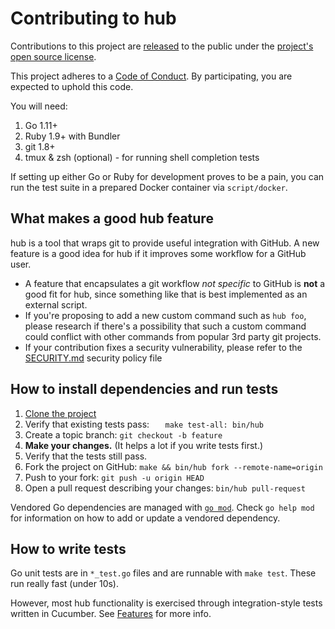 Contributing to hub
===================

Contributions to this project are [released](https://help.github.com/articles/github-terms-of-service/#6-contributions-under-repository-license) to the public under the [project's open source license](LICENSE).

This project adheres to a [Code of Conduct][code-of-conduct]. By participating, you are expected to uphold this code.

[code-of-conduct]: ./CODE_OF_CONDUCT.md

You will need:

1. Go 1.11+
1. Ruby 1.9+ with Bundler
2. git 1.8+
3. tmux & zsh (optional) - for running shell completion tests

If setting up either Go or Ruby for development proves to be a pain, you can
run the test suite in a prepared Docker container via `script/docker`.

## What makes a good hub feature

hub is a tool that wraps git to provide useful integration with GitHub. A new
feature is a good idea for hub if it improves some workflow for a GitHub user.

* A feature that encapsulates a git workflow *not specific* to GitHub is **not**
  a good fit for hub, since something like that is best implemented as an
  external script.
* If you're proposing to add a new custom command such as `hub foo`, please
  research if there's a possibility that such a custom command could conflict
  with other commands from popular 3rd party git projects.
* If your contribution fixes a security vulnerability, please refer to the [SECURITY.md](./.github/SECURITY.md) security policy file

## How to install dependencies and run tests

1. [Clone the project](./README.md#source)
2. Verify that existing tests pass:
    `	make test-all: bin/hub`
3. Create a topic branch:
    `git checkout -b feature`
4. **Make your changes.**
   (It helps a lot if you write tests first.)
5. Verify that the tests still pass.
6. Fork the project on GitHub:
    `make && bin/hub fork --remote-name=origin`
7. Push to your fork:
    `git push -u origin HEAD`
8. Open a pull request describing your changes:
    `bin/hub pull-request`

Vendored Go dependencies are managed with [`go mod`](https://github.com/golang/go/wiki/Modules).
Check `go help mod` for information on how to add or update a vendored
dependency.

## How to write tests

Go unit tests are in `*_test.go` files and are runnable with `make test`. These
run really fast (under 10s).

However, most hub functionality is exercised through integration-style tests
written in Cucumber. See [Features](./features) for more info.
